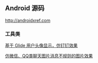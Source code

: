 ## Android 源码 
http://androidxref.com

### 工具类 
[基于 Glide 用户头像显示，仿钉钉效果](https://github.com/sxhebing/read/blob/master/android/DHZN/CustomImageView.java)

[仿微信、QQ类聊天图片消息不规则的图片效果](https://github.com/sxhebing/read/blob/master/android/DHZN/MessageImage.java)

